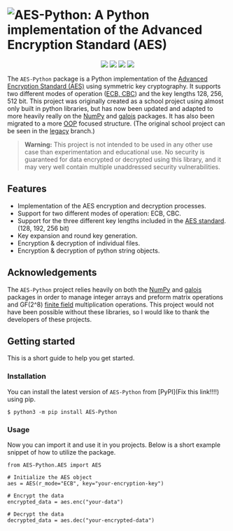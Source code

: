 # ![AES-Python: A Python implementation of the Advanced Encryption Standard (AES)](https://raw.githubusercontent.com/glindeb/aes-python/core-restructure/repo/AES-Python-logo.png)

<div align=center>
  <a><img src="https://img.shields.io/badge/python%20-%203.8%20%7C%C2%A03.9%20%7C%203.10%20%7C%203.11%20%7C%203.12%20-%20blue?logo=python&logoColor=white&color=247ac9"></a>
  <a><img src="https://img.shields.io/github/repo-size/glindeb/AES-python?label=size"></a>  
  <a><img src="https://img.shields.io/github/license/glindeb/AES-Python"></a>
  <a><img src="https://github.com/Glindeb/AES-Python/actions/workflows/test.yml/badge.svg"></a>
</div>

The `AES-Python` package is a Python implementation of the [Advanced Encryption Standard (AES)](https://en.wikipedia.org/wiki/Advanced_Encryption_Standard) using symmetric key cryptography. It supports two different modes of operation ([ECB, CBC](https://en.wikipedia.org/wiki/Block_cipher_mode_of_operation)) and the key lengths 128, 256, 512 bit. This project was originally created as a school project using almost only built in python libraries, but has now been updated and adapted to more heavily really on the [NumPy](https://numpy.org) and [galois](https://github.com/mhostetter/galois) packages. It has also been migrated to a more [OOP](https://en.wikipedia.org/wiki/Object-oriented_programming) focused structure. (The original school project can be seen in the [legacy](https://github.com/Glindeb/AES-Python/tree/legacy) branch.) 

> **Warning:**
> This project is not intended to be used in any other use case than experimentation and educational use. No security is guaranteed for data encrypted or decrypted using this library, and it may very well contain multiple unaddressed security vulnerabilities.

Features
---
- Implementation of the AES encryption and decryption processes.
- Support for two different modes of operation: ECB, CBC.
- Support for the three different key lengths included in the [AES standard](https://nvlpubs.nist.gov/nistpubs/FIPS/NIST.FIPS.197-upd1.pdf). (128, 192, 256 bit)
- Key expansion and round key generation.
- Encryption & decryption of individual files.
- Encryption & decryption of python string objects.

Acknowledgements
---
The `AES-Python` project relies heavily on both the [NumPy](https://numpy.org) and [galois](https://github.com/mhostetter/galois) packages in order to manage integer arrays and preform matrix operations and GF(2^8) [finite field](https://en.wikipedia.org/wiki/Finite_field) multiplication operations. This project would not have been possible without these libraries, so I would like to thank the developers of these projects.

Getting started
---
This is a short guide to help you get started.

### Installation
You can install the latest version of `AES-Python` from [PyPI](Fix this link!!!!) using pip.

```
$ python3 -m pip install AES-Python
```

### Usage
Now you can import it and use it in you projects. Below is a short example snippet of how to utilize the package.

```
from AES-Python.AES import AES

# Initialize the AES object
aes = AES(r_mode="ECB", key="your-encryption-key")

# Encrypt the data
encrypted_data = aes.enc("your-data")

# Decrypt the data
decrypted_data = aes.dec("your-encrypted-data")
```
